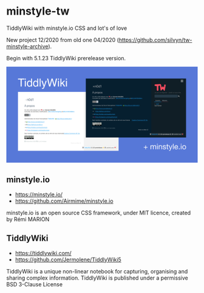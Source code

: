 # minstyle-tw
TiddlyWiki with minstyle.io CSS and lot's of love

New project 12/2020 from old one 04/2020 (https://github.com/silvyn/tw-minstyle-archive).

Begin with 5.1.23 TiddlyWiki prerelease version.

![Capture TiddlyWiki n0d1](img/repo-tw-minstyle-n0d1.png)

## minstyle.io

* https://minstyle.io/
* https://github.com/Airmime/minstyle.io

minstyle.io is an open source CSS framework, under MIT licence, created by Rémi MARION

## TiddlyWiki

* https://tiddlywiki.com/
* https://github.com/Jermolene/TiddlyWiki5

TiddlyWiki is a unique non-linear notebook for capturing, organising and sharing complex information.
TiddlyWiki is published under a permissive BSD 3-Clause License
